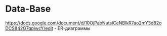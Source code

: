 # Data-Base
https://docs.google.com/document/d/10OjPabNutsiCeNBlkR7ao2mY3d82oDCS842G7qpiwcY/edit - ER-диаграммы
